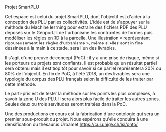 
Projet SmartPLU

Cet espace est celui du projet SmartPLU, dont l'objectif est d'aider à la conception des PLU par les collectivités.
L'idée est de s'appuyer sur la méthode du Machine learning pour extraire des fichiers PDF des PLU déposés sur le Géoportail de l'urbanisme les contraintes de formes puis modéliser les règles en 3D à la parcelle. Une illustration « représentant rigoureusement les règles d’urbanisme », même si elles sont in fine dessinées à la main à ce stade, sera l'un des livrables.

Il s'agit d'une preuve de concept (PoC) : il y a une prise de risque, même si les porteurs du projets sont confiants. Il est probable qu'un résultat partiel sera obtenu mais il est trop tôt pour savoir si ce partiel représentera 20% ou 80% de l'objectif. En fin de PoC, à l'été 2018, un des livrables sera une typologie du corpus des PLU français selon la difficulté de les traiter par cette méthode. 

Le parti-pris est de tester la méthode sur les points les plus complexes, à savoir la zone U des PLU. Il sera alors plus facile de traiter les autres zones.
Seules deux ou trois servitudes seront traitées dans la PoC.

Une des productions en cours est la fabrication d'une ontologie qui sera un premier sous-produit du projet. Nous espérons qu'elle conduira à une densification du thésaurus Urbamet https://cui.unige.ch/isi/onto/ 
